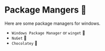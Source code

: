 # Package Mangers 🎁

Here are some package managers for windows.

* `Windows Package Manager` or `winget` 🌟
* `NuGet` 🎈
* `Chocolatey` 🍫
